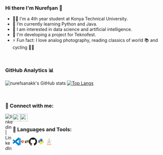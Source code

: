 ### Hi there I'm Nurefşan 👋

- 👨‍🎓 I'm a 4th year student at Konya Technical University. 
- 🌱 I’m currently learning Python and Java.
- 👀 I am interested in data science and artificial intelligence.
- 🚀 I'm developing a project for Teknofest.
- ⚡ Fun fact: I love analog photography, reading classics of world 📚 and cycling 🚴‍♀️
<br />

### GitHub Analytics 📊

![nurefsanakk's GitHub stats](https://github-readme-stats.vercel.app/api?username=nurefsanakk&show_icons=true&theme=radical)
[![Top Langs](https://github-readme-stats.vercel.app/api/top-langs/?username=nurefsanakk&layout=compact&theme=radical)](https://github.com/anuraghazra/github-readme-stats)

<br />

### 📩 Connect with me:

[<img align="left" alt="linkedin | LinkedIn" width="24px" src="https://raw.githubusercontent.com/peterthehan/peterthehan/master/assets/linkedin.svg" />][linkedin]
[<img align="left" height="24" width="24" src="https://cdn.jsdelivr.net/npm/simple-icons@v4/icons/instagram.svg" />][instagram]
[<img align="left" height="24" width="24" src="https://cdn.jsdelivr.net/npm/simple-icons@v4/icons/gmail.svg" />][gmail]


<br />

### 🔧 Languages and Tools:

[<img align="left" alt="Visual Studio Code" width="26px" src="https://raw.githubusercontent.com/github/explore/80688e429a7d4ef2fca1e82350fe8e3517d3494d/topics/visual-studio-code/visual-studio-code.png" />][vsCode]
[<img align="left" alt="Git" width="26px" src="https://raw.githubusercontent.com/github/explore/80688e429a7d4ef2fca1e82350fe8e3517d3494d/topics/git/git.png" />][git]
[<img align="left" alt="GitHub" width="26px" src="https://raw.githubusercontent.com/github/explore/78df643247d429f6cc873026c0622819ad797942/topics/github/github.png" />][github]
[<img align="left" alt="Python" width="26px" src="https://raw.githubusercontent.com/github/explore/cebd63002168a05a6a642f309227eefeccd92950/topics/python/python.png" />][python]
[<img align="left" alt="Java" width="26px" src="https://raw.githubusercontent.com/github/explore/cebd63002168a05a6a642f309227eefeccd92950/topics/java/java.png" />][java]


<br />
<br />

[instagram]: https://www.instagram.com/nurefsanakk
[linkedin]: https://www.linkedin.com/in/nurefşan-ak-0496b2207/
[gmail]: mailto:nurefsanak99@gmail.com
[vsCode]: https://code.visualstudio.com/
[git]: https://git-scm.com/
[github]: https://github.com/IbrahimTalha0
[python]: https://www.python.org/
[java]: https://www.java.com/tr/
